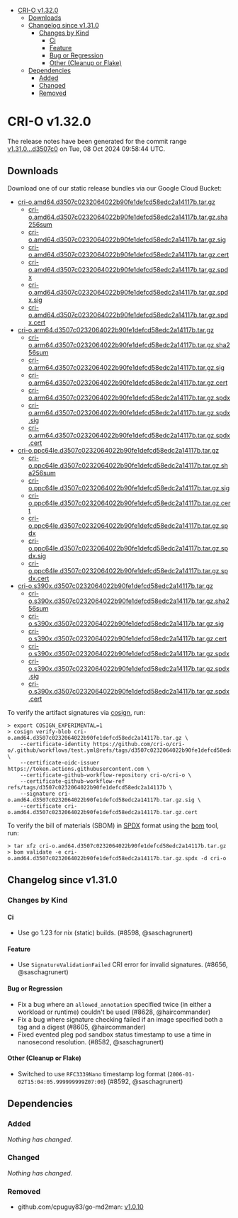 - [CRI-O v1.32.0](#cri-o-v1320)
  - [Downloads](#downloads)
  - [Changelog since v1.31.0](#changelog-since-v1310)
    - [Changes by Kind](#changes-by-kind)
      - [Ci](#ci)
      - [Feature](#feature)
      - [Bug or Regression](#bug-or-regression)
      - [Other (Cleanup or Flake)](#other-cleanup-or-flake)
  - [Dependencies](#dependencies)
    - [Added](#added)
    - [Changed](#changed)
    - [Removed](#removed)

# CRI-O v1.32.0

The release notes have been generated for the commit range
[v1.31.0...d3507c0](https://github.com/cri-o/cri-o/compare/v1.31.0...v1.32.0) on Tue, 08 Oct 2024 09:58:44 UTC.

## Downloads

Download one of our static release bundles via our Google Cloud Bucket:

- [cri-o.amd64.d3507c0232064022b90fe1defcd58edc2a14117b.tar.gz](https://storage.googleapis.com/cri-o/artifacts/cri-o.amd64.d3507c0232064022b90fe1defcd58edc2a14117b.tar.gz)
  - [cri-o.amd64.d3507c0232064022b90fe1defcd58edc2a14117b.tar.gz.sha256sum](https://storage.googleapis.com/cri-o/artifacts/cri-o.amd64.d3507c0232064022b90fe1defcd58edc2a14117b.tar.gz.sha256sum)
  - [cri-o.amd64.d3507c0232064022b90fe1defcd58edc2a14117b.tar.gz.sig](https://storage.googleapis.com/cri-o/artifacts/cri-o.amd64.d3507c0232064022b90fe1defcd58edc2a14117b.tar.gz.sig)
  - [cri-o.amd64.d3507c0232064022b90fe1defcd58edc2a14117b.tar.gz.cert](https://storage.googleapis.com/cri-o/artifacts/cri-o.amd64.d3507c0232064022b90fe1defcd58edc2a14117b.tar.gz.cert)
  - [cri-o.amd64.d3507c0232064022b90fe1defcd58edc2a14117b.tar.gz.spdx](https://storage.googleapis.com/cri-o/artifacts/cri-o.amd64.d3507c0232064022b90fe1defcd58edc2a14117b.tar.gz.spdx)
  - [cri-o.amd64.d3507c0232064022b90fe1defcd58edc2a14117b.tar.gz.spdx.sig](https://storage.googleapis.com/cri-o/artifacts/cri-o.amd64.d3507c0232064022b90fe1defcd58edc2a14117b.tar.gz.spdx.sig)
  - [cri-o.amd64.d3507c0232064022b90fe1defcd58edc2a14117b.tar.gz.spdx.cert](https://storage.googleapis.com/cri-o/artifacts/cri-o.amd64.d3507c0232064022b90fe1defcd58edc2a14117b.tar.gz.spdx.cert)
- [cri-o.arm64.d3507c0232064022b90fe1defcd58edc2a14117b.tar.gz](https://storage.googleapis.com/cri-o/artifacts/cri-o.arm64.d3507c0232064022b90fe1defcd58edc2a14117b.tar.gz)
  - [cri-o.arm64.d3507c0232064022b90fe1defcd58edc2a14117b.tar.gz.sha256sum](https://storage.googleapis.com/cri-o/artifacts/cri-o.arm64.d3507c0232064022b90fe1defcd58edc2a14117b.tar.gz.sha256sum)
  - [cri-o.arm64.d3507c0232064022b90fe1defcd58edc2a14117b.tar.gz.sig](https://storage.googleapis.com/cri-o/artifacts/cri-o.arm64.d3507c0232064022b90fe1defcd58edc2a14117b.tar.gz.sig)
  - [cri-o.arm64.d3507c0232064022b90fe1defcd58edc2a14117b.tar.gz.cert](https://storage.googleapis.com/cri-o/artifacts/cri-o.arm64.d3507c0232064022b90fe1defcd58edc2a14117b.tar.gz.cert)
  - [cri-o.arm64.d3507c0232064022b90fe1defcd58edc2a14117b.tar.gz.spdx](https://storage.googleapis.com/cri-o/artifacts/cri-o.arm64.d3507c0232064022b90fe1defcd58edc2a14117b.tar.gz.spdx)
  - [cri-o.arm64.d3507c0232064022b90fe1defcd58edc2a14117b.tar.gz.spdx.sig](https://storage.googleapis.com/cri-o/artifacts/cri-o.arm64.d3507c0232064022b90fe1defcd58edc2a14117b.tar.gz.spdx.sig)
  - [cri-o.arm64.d3507c0232064022b90fe1defcd58edc2a14117b.tar.gz.spdx.cert](https://storage.googleapis.com/cri-o/artifacts/cri-o.arm64.d3507c0232064022b90fe1defcd58edc2a14117b.tar.gz.spdx.cert)
- [cri-o.ppc64le.d3507c0232064022b90fe1defcd58edc2a14117b.tar.gz](https://storage.googleapis.com/cri-o/artifacts/cri-o.ppc64le.d3507c0232064022b90fe1defcd58edc2a14117b.tar.gz)
  - [cri-o.ppc64le.d3507c0232064022b90fe1defcd58edc2a14117b.tar.gz.sha256sum](https://storage.googleapis.com/cri-o/artifacts/cri-o.ppc64le.d3507c0232064022b90fe1defcd58edc2a14117b.tar.gz.sha256sum)
  - [cri-o.ppc64le.d3507c0232064022b90fe1defcd58edc2a14117b.tar.gz.sig](https://storage.googleapis.com/cri-o/artifacts/cri-o.ppc64le.d3507c0232064022b90fe1defcd58edc2a14117b.tar.gz.sig)
  - [cri-o.ppc64le.d3507c0232064022b90fe1defcd58edc2a14117b.tar.gz.cert](https://storage.googleapis.com/cri-o/artifacts/cri-o.ppc64le.d3507c0232064022b90fe1defcd58edc2a14117b.tar.gz.cert)
  - [cri-o.ppc64le.d3507c0232064022b90fe1defcd58edc2a14117b.tar.gz.spdx](https://storage.googleapis.com/cri-o/artifacts/cri-o.ppc64le.d3507c0232064022b90fe1defcd58edc2a14117b.tar.gz.spdx)
  - [cri-o.ppc64le.d3507c0232064022b90fe1defcd58edc2a14117b.tar.gz.spdx.sig](https://storage.googleapis.com/cri-o/artifacts/cri-o.ppc64le.d3507c0232064022b90fe1defcd58edc2a14117b.tar.gz.spdx.sig)
  - [cri-o.ppc64le.d3507c0232064022b90fe1defcd58edc2a14117b.tar.gz.spdx.cert](https://storage.googleapis.com/cri-o/artifacts/cri-o.ppc64le.d3507c0232064022b90fe1defcd58edc2a14117b.tar.gz.spdx.cert)
- [cri-o.s390x.d3507c0232064022b90fe1defcd58edc2a14117b.tar.gz](https://storage.googleapis.com/cri-o/artifacts/cri-o.s390x.d3507c0232064022b90fe1defcd58edc2a14117b.tar.gz)
  - [cri-o.s390x.d3507c0232064022b90fe1defcd58edc2a14117b.tar.gz.sha256sum](https://storage.googleapis.com/cri-o/artifacts/cri-o.s390x.d3507c0232064022b90fe1defcd58edc2a14117b.tar.gz.sha256sum)
  - [cri-o.s390x.d3507c0232064022b90fe1defcd58edc2a14117b.tar.gz.sig](https://storage.googleapis.com/cri-o/artifacts/cri-o.s390x.d3507c0232064022b90fe1defcd58edc2a14117b.tar.gz.sig)
  - [cri-o.s390x.d3507c0232064022b90fe1defcd58edc2a14117b.tar.gz.cert](https://storage.googleapis.com/cri-o/artifacts/cri-o.s390x.d3507c0232064022b90fe1defcd58edc2a14117b.tar.gz.cert)
  - [cri-o.s390x.d3507c0232064022b90fe1defcd58edc2a14117b.tar.gz.spdx](https://storage.googleapis.com/cri-o/artifacts/cri-o.s390x.d3507c0232064022b90fe1defcd58edc2a14117b.tar.gz.spdx)
  - [cri-o.s390x.d3507c0232064022b90fe1defcd58edc2a14117b.tar.gz.spdx.sig](https://storage.googleapis.com/cri-o/artifacts/cri-o.s390x.d3507c0232064022b90fe1defcd58edc2a14117b.tar.gz.spdx.sig)
  - [cri-o.s390x.d3507c0232064022b90fe1defcd58edc2a14117b.tar.gz.spdx.cert](https://storage.googleapis.com/cri-o/artifacts/cri-o.s390x.d3507c0232064022b90fe1defcd58edc2a14117b.tar.gz.spdx.cert)

To verify the artifact signatures via [cosign](https://github.com/sigstore/cosign), run:

```console
> export COSIGN_EXPERIMENTAL=1
> cosign verify-blob cri-o.amd64.d3507c0232064022b90fe1defcd58edc2a14117b.tar.gz \
    --certificate-identity https://github.com/cri-o/cri-o/.github/workflows/test.yml@refs/tags/d3507c0232064022b90fe1defcd58edc2a14117b \
    --certificate-oidc-issuer https://token.actions.githubusercontent.com \
    --certificate-github-workflow-repository cri-o/cri-o \
    --certificate-github-workflow-ref refs/tags/d3507c0232064022b90fe1defcd58edc2a14117b \
    --signature cri-o.amd64.d3507c0232064022b90fe1defcd58edc2a14117b.tar.gz.sig \
    --certificate cri-o.amd64.d3507c0232064022b90fe1defcd58edc2a14117b.tar.gz.cert
```

To verify the bill of materials (SBOM) in [SPDX](https://spdx.org) format using the [bom](https://sigs.k8s.io/bom) tool, run:

```console
> tar xfz cri-o.amd64.d3507c0232064022b90fe1defcd58edc2a14117b.tar.gz
> bom validate -e cri-o.amd64.d3507c0232064022b90fe1defcd58edc2a14117b.tar.gz.spdx -d cri-o
```

## Changelog since v1.31.0

### Changes by Kind

#### Ci
 - Use go 1.23 for nix (static) builds. (#8598, @saschagrunert)

#### Feature
 - Use `SignatureValidationFailed` CRI error for invalid signatures. (#8656, @saschagrunert)

#### Bug or Regression
 - Fix a bug where an `allowed_annotation` specified twice (in either a workload or runtime) couldn't be used (#8628, @haircommander)
 - Fix a bug where signature checking failed if an image specified both a tag and a digest (#8605, @haircommander)
 - Fixed evented pleg pod sandbox status timestamp to use a time in nanosecond resolution. (#8582, @saschagrunert)

#### Other (Cleanup or Flake)
 - Switched to use `RFC3339Nano` timestamp log format (`2006-01-02T15:04:05.999999999Z07:00`) (#8592, @saschagrunert)

## Dependencies

### Added
_Nothing has changed._

### Changed
_Nothing has changed._

### Removed
- github.com/cpuguy83/go-md2man: [v1.0.10](https://github.com/cpuguy83/go-md2man/tree/v1.0.10)
